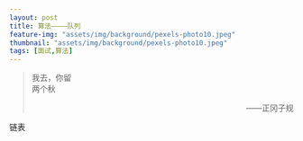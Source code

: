 ```yaml
---
layout: post
title: 算法————队列
feature-img: "assets/img/background/pexels-photo10.jpeg"
thumbnail: "assets/img/background/pexels-photo10.jpeg"
tags: [面试,算法]
---
```


> 我去，你留<br>
> 两个秋                        
> <p align="right">——正冈子规</p>

链表


